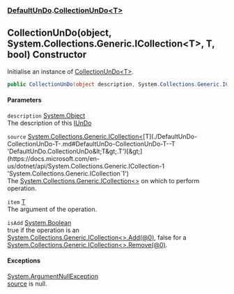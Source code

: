 ### [DefaultUnDo](./DefaultUnDo.md 'DefaultUnDo').[CollectionUnDo&lt;T&gt;](./DefaultUnDo-CollectionUnDo-T-.md 'DefaultUnDo.CollectionUnDo&lt;T&gt;')
## CollectionUnDo(object, System.Collections.Generic.ICollection&lt;T&gt;, T, bool) Constructor
Initialise an instance of [CollectionUnDo&lt;T&gt;](./DefaultUnDo-CollectionUnDo-T-.md 'DefaultUnDo.CollectionUnDo&lt;T&gt;').  
```csharp
public CollectionUnDo(object description, System.Collections.Generic.ICollection<T> source, T item, bool isAdd);
```
#### Parameters
<a name='DefaultUnDo-CollectionUnDo-T--CollectionUnDo(object_System-Collections-Generic-ICollection-T-_T_bool)-description'></a>
`description` [System.Object](https://docs.microsoft.com/en-us/dotnet/api/System.Object 'System.Object')  
The description of this [IUnDo](./DefaultUnDo-IUnDo.md 'DefaultUnDo.IUnDo')  
  
<a name='DefaultUnDo-CollectionUnDo-T--CollectionUnDo(object_System-Collections-Generic-ICollection-T-_T_bool)-source'></a>
`source` [System.Collections.Generic.ICollection&lt;](https://docs.microsoft.com/en-us/dotnet/api/System.Collections.Generic.ICollection-1 'System.Collections.Generic.ICollection`1')[T](./DefaultUnDo-CollectionUnDo-T-.md#DefaultUnDo-CollectionUnDo-T--T 'DefaultUnDo.CollectionUnDo&lt;T&gt;.T')[&gt;](https://docs.microsoft.com/en-us/dotnet/api/System.Collections.Generic.ICollection-1 'System.Collections.Generic.ICollection`1')  
The [System.Collections.Generic.ICollection&lt;&gt;](https://docs.microsoft.com/en-us/dotnet/api/System.Collections.Generic.ICollection-1 'System.Collections.Generic.ICollection`1') on which to perform operation.  
  
<a name='DefaultUnDo-CollectionUnDo-T--CollectionUnDo(object_System-Collections-Generic-ICollection-T-_T_bool)-item'></a>
`item` [T](./DefaultUnDo-CollectionUnDo-T-.md#DefaultUnDo-CollectionUnDo-T--T 'DefaultUnDo.CollectionUnDo&lt;T&gt;.T')  
The argument of the operation.  
  
<a name='DefaultUnDo-CollectionUnDo-T--CollectionUnDo(object_System-Collections-Generic-ICollection-T-_T_bool)-isAdd'></a>
`isAdd` [System.Boolean](https://docs.microsoft.com/en-us/dotnet/api/System.Boolean 'System.Boolean')  
true if the operation is an [System.Collections.Generic.ICollection&lt;&gt;.Add(@0)](https://docs.microsoft.com/en-us/dotnet/api/System.Collections.Generic.ICollection-1.Add#System_Collections_Generic_ICollection_1_Add__0_ 'System.Collections.Generic.ICollection`1.Add(`0)'), false for a [System.Collections.Generic.ICollection&lt;&gt;.Remove(@0)](https://docs.microsoft.com/en-us/dotnet/api/System.Collections.Generic.ICollection-1.Remove#System_Collections_Generic_ICollection_1_Remove__0_ 'System.Collections.Generic.ICollection`1.Remove(`0)').  
  
#### Exceptions
[System.ArgumentNullException](https://docs.microsoft.com/en-us/dotnet/api/System.ArgumentNullException 'System.ArgumentNullException')  
[source](#DefaultUnDo-CollectionUnDo-T--CollectionUnDo(object_System-Collections-Generic-ICollection-T-_T_bool)-source 'DefaultUnDo.CollectionUnDo&lt;T&gt;.CollectionUnDo(object, System.Collections.Generic.ICollection&lt;T&gt;, T, bool).source') is null.  
